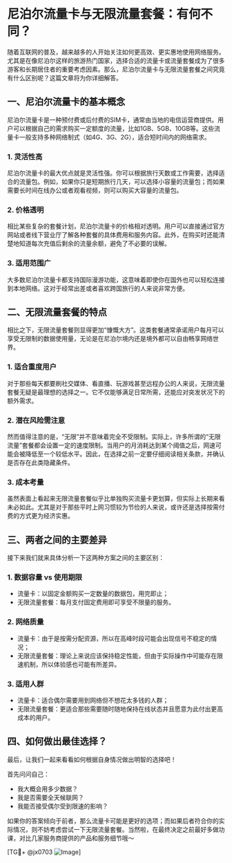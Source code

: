 # 尼泊尔流量卡与无限流量套餐：有何不同？

随着互联网的普及，越来越多的人开始关注如何更高效、更实惠地使用网络服务。尤其是在像尼泊尔这样的旅游热门国家，选择合适的流量卡或流量套餐成为了很多游客和长期居住者的重要考虑因素。那么，尼泊尔流量卡与无限流量套餐之间究竟有什么区别呢？这篇文章将为你详细解答。

## 一、尼泊尔流量卡的基本概念

尼泊尔流量卡是一种预付费或后付费的SIM卡，通常由当地的电信运营商提供。用户可以根据自己的需求购买一定额度的流量，比如1GB、5GB、10GB等。这些流量卡一般支持多种网络制式（如4G、3G、2G），适合短时间内的网络需求。

### 1. **灵活性高**
尼泊尔流量卡的最大优点就是灵活性强。你可以根据旅行天数或工作需要，选择适合的流量包。例如，如果你只是短期旅行几天，可以选择小容量的流量包；而如果需要长时间在线办公或者观看视频，则可以购买大容量的流量包。

### 2. **价格透明**
相比某些复杂的套餐计划，尼泊尔流量卡的价格相对透明。用户可以直接通过官方网站或者线下营业厅了解各种套餐的具体费用和服务内容。此外，在购买时还能清楚地知道每次充值后剩余的流量余额，避免了不必要的误解。

### 3. **适用范围广**
大多数尼泊尔流量卡都支持国际漫游功能，这意味着即使你在国外也可以轻松连接到本地网络。这对于经常出差或者喜欢跨国旅行的人来说非常方便。

## 二、无限流量套餐的特点

相比之下，无限流量套餐则显得更加“慷慨大方”。这类套餐通常承诺用户每月可以享受无限制的数据使用量，无论是在尼泊尔境内还是境外都可以自由畅享网络世界。

### 1. **适合重度用户**
对于那些每天都要刷社交媒体、看直播、玩游戏甚至远程办公的人来说，无限流量套餐无疑是最理想的选择之一。它不仅能够满足日常所需，还能应对突发状况下的额外需求。

### 2. **潜在风险需注意**
然而值得注意的是，“无限”并不意味着完全不受限制。实际上，许多所谓的“无限流量”套餐都会设置一定的速度限制。当用户的月消耗达到某个阈值之后，网速可能会被降低至一个较低水平。因此，在选择之前一定要仔细阅读相关条款，并确认是否存在此类隐藏条件。

### 3. **成本考量**
虽然表面上看起来无限流量套餐似乎比单独购买流量卡更划算，但实际上长期来看未必如此。尤其是对于那些平时上网习惯较为节俭的人来说，或许还是选择按需付费的方式更为经济实惠。

## 三、两者之间的主要差异

接下来我们就来具体分析一下这两种方案之间的主要区别：

### 1. 数据容量 vs 使用期限
- 流量卡：以固定金额购买一定数量的数据包，用完即止；
- 无限流量套餐：每月支付固定费用即可享受不限量的服务。

### 2. 网络质量
- 流量卡：由于是按需分配资源，所以在高峰时段可能会出现信号不稳定的情况；
- 无限流量套餐：理论上来说应该保持稳定性能，但由于实际操作中可能存在限速机制，所以体验感也可能有所差异。

### 3. 适用人群
- 流量卡：适合偶尔需要用到网络但不想花太多钱的人群；
- 无限流量套餐：更适合那些需要随时随地保持在线状态并且愿意为此付出更高成本的用户。

## 四、如何做出最佳选择？

最后，让我们一起来看看如何根据自身情况做出明智的选择吧！

首先问问自己：
- 我大概会用多少数据？
- 我是否需要全天候联网？
- 我能否接受偶尔受到限速的影响？

如果你的答案倾向于前者，那么流量卡可能是更好的选项；而如果后者符合你的实际情况，则不妨考虑尝试一下无限流量套餐。当然啦，在最终决定之前最好多做功课，对比几家服务商提供的产品和服务细节哦～

[TG💪+ @jx0703 ![Image](https://github.com/user-attachments/assets/dbca1d08-cadb-493c-b0ec-ad6f7a83f270)]